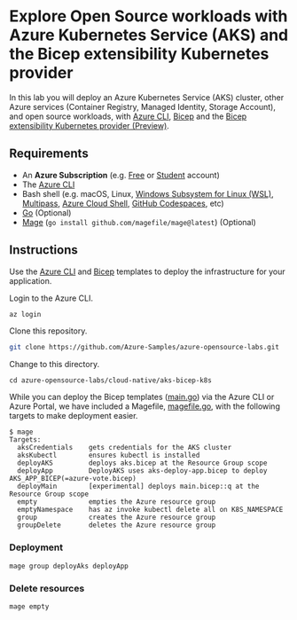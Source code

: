 # Explore Open Source workloads with Azure Kubernetes Service (AKS) and the Bicep extensibility Kubernetes provider

In this lab you will deploy an Azure Kubernetes Service (AKS) cluster, other Azure services (Container Registry, Managed Identity, Storage Account), and open source workloads, with [Azure CLI](https://docs.microsoft.com/en-us/cli/azure/install-azure-cli), [Bicep](https://docs.microsoft.com/en-us/azure/azure-resource-manager/bicep/overview) and the [Bicep extensibility Kubernetes provider (Preview)](https://learn.microsoft.com/azure/azure-resource-manager/bicep/bicep-extensibility-kubernetes-provider).

## Requirements

- An **Azure Subscription** (e.g. [Free](https://aka.ms/azure-free-account) or [Student](https://aka.ms/azure-student-account) account)
- The [Azure CLI](https://docs.microsoft.com/en-us/cli/azure/install-azure-cli)
- Bash shell (e.g. macOS, Linux, [Windows Subsystem for Linux (WSL)](https://docs.microsoft.com/en-us/windows/wsl/about), [Multipass](https://multipass.run/), [Azure Cloud Shell](https://docs.microsoft.com/en-us/azure/cloud-shell/quickstart), [GitHub Codespaces](https://github.com/features/codespaces), etc)
- [Go](https://go.dev/dl/) (Optional)
- [Mage](https://magefile.org/) (`go install github.com/magefile/mage@latest`) (Optional)

## Instructions

Use the [Azure CLI](https://docs.microsoft.com/en-us/cli/azure/install-azure-cli) and [Bicep](https://docs.microsoft.com/en-us/azure/azure-resource-manager/bicep/overview) templates to deploy the infrastructure for your application.

Login to the Azure CLI.

```bash
az login
```

Clone this repository.

```bash
git clone https://github.com/Azure-Samples/azure-opensource-labs.git
```

Change to this directory.

```
cd azure-opensource-labs/cloud-native/aks-bicep-k8s
```

While you can deploy the Bicep templates ([main.go](./main.go)) via the Azure CLI or Azure Portal, we have included a Magefile, [magefile.go](./magefile.go), with the following targets to make deployment easier.

```
$ mage
Targets:
  aksCredentials    gets credentials for the AKS cluster
  aksKubectl        ensures kubectl is installed
  deployAKS         deploys aks.bicep at the Resource Group scope
  deployApp         DeployAKS uses aks-deploy-app.bicep to deploy AKS_APP_BICEP(=azure-vote.bicep)
  deployMain        [experimental] deploys main.bicep::q at the Resource Group scope
  empty             empties the Azure resource group
  emptyNamespace    has az invoke kubectl delete all on K8S_NAMESPACE
  group             creates the Azure resource group
  groupDelete       deletes the Azure resource group
```

### Deployment

```
mage group deployAks deployApp
```

### Delete resources

```
mage empty
```
